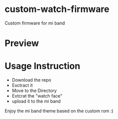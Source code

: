 # custom-watch-firmware
Custom firmware for mi band 
# Preview 

# Usage Instruction 
* Download the repo 
* Exctract it 
* Move to the Directory 
* Extcrat the "watch face"
* upload it to the mi band 

Enjoy the mi band theme based on the custom rom :)
